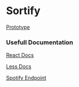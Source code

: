 # Sortify
[Prototype](https://www.dropbox.com/s/grnbmibvuluhv9j/Prototype.pdf?dl=)

### Usefull Documentation

[React Docs](https://reactjs.org/docs/)

[Less Docs](http://lesscss.org/features/)

[Spotify Endpoint](https://developer.spotify.com/web-api/endpoint-reference/)

